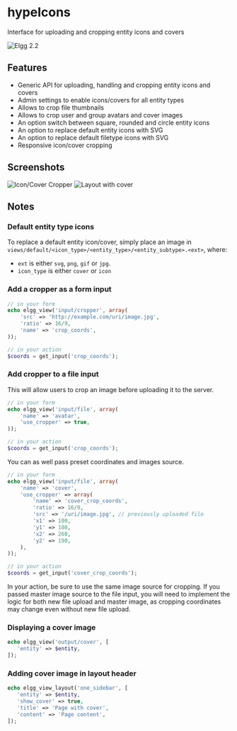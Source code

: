 hypeIcons
=========
Interface for uploading and cropping entity icons and covers

![Elgg 2.2](https://img.shields.io/badge/Elgg-2.2-orange.svg?style=flat-square)

## Features

 * Generic API for uploading, handling and cropping entity icons and covers
 * Admin settings to enable icons/covers for all entity types
 * Allows to crop file thumbnails
 * Allows to crop user and group avatars and cover images
 * An option switch between square, rounded and circle entity icons
 * An option to replace default entity icons with SVG
 * An option to replace default filetype icons with SVG
 * Responsive icon/cover cropping

## Screenshots ##

![Icon/Cover Cropper](https://raw.github.com/hypeJunction/hypeIcons/master/screenshots/cropper.png "Icon/Cover Cropper")
![Layout with cover](https://raw.github.com/hypeJunction/hypeIcons/master/screenshots/layout-cover.png "Layout with cover")

## Notes

### Default entity type icons

To replace a default entity icon/cover, simply place an image in `views/default/<icon_type>/<entity_type>/<entity_subtype>.<ext>`, where:
 - `ext` is either `svg`, `png`, `gif` or `jpg`.
 - `icon_type` is either `cover` or `icon`

### Add a cropper as a form input

```php
// in your form
echo elgg_view('input/cropper', array(
	'src' => 'http://example.com/uri/image.jpg',
	'ratio' => 16/9,
	'name' => 'crop_coords',
));

// in your action
$coords = get_input('crop_coords');
```

### Add cropper to a file input

This will allow users to crop an image before uploading it to the server.

```php
// in your form
echo elgg_view('input/file', array(
    'name' => 'avatar',
    'use_cropper' => true,
));

// in your action
$coords = get_input('crop_coords');
```

You can as well pass preset coordinates and images source.

```php
// in your form
echo elgg_view('input/file', array(
	'name' => 'cover',
	'use_cropper' => array(
		'name' => 'cover_crop_coords',
		'ratio' => 16/9,
		'src' => '/uri/image.jpg', // previously uploaded file
		'x1' => 100,
		'y1' => 100,
		'x2' => 260,
		'y2' => 190,
	),
));

// in your action
$coords = get_input('cover_crop_coords');
```

In your action, be sure to use the same image source for cropping. If you passed master image source to the file input,
you will need to implement the logic for both new file upload and master image, as cropping coordinates may change even without new
file upload.


### Displaying a cover image

```php
echo elgg_view('output/cover', [
   'entity' => $entity,
]);
```

### Adding cover image in layout header

```php
echo elgg_view_layout('one_sidebar', [
   'entity' => $entity,
   'show_cover' => true,
   'title' => 'Page with cover',
   'content' => 'Page content',
]);